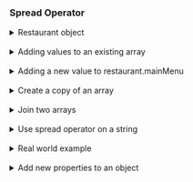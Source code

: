 ### Spread Operator

<details>
  <summary>Restaurant object</summary>

```js
const restaurant = {
  name: "Classico Italiano",
  location: "Via Angelo Tavanti 23, Firenze, Italy",
  categories: ["Italian", "Pizzeria", "Vegetarian", "Organic"],
  starterMenu: ["Focaccia", "Bruschetta", "Garlic Bread", "Caprese Salad"],
  mainMenu: ["Pizza", "Pasta", "Risotto"],

  openingHours: {
    thu: {
      open: 12,
      close: 22,
    },
    fri: {
      open: 11,
      close: 23,
    },
    sat: {
      open: 0, // Open 24 hours
      close: 24,
    },
  },

  order: function (starterIndex, mainIndex) {
    return [this.starterMenu[starterIndex], this.mainMenu[mainIndex]];
  },

  orderDelivery: function ({
    startIndex = 1,
    mainIndex = 0,
    time = "20.00",
    address,
  }) {
    console.log(
      `Order received! ${this.starterMenu[starterIndex]} and ${this.mainIndex[mainIndex]} will be delivered to ${address} at ${time}`
    );
  },

  orderPasta: function (ing1, ing2, ing3) {
    console.log(`Here is your delicious pasta with ${ing1}, ${ing2}, ${ing3}`);
  },
};
```

</details>

<br>

<details>
  <summary>Adding values to an existing array</summary>

```js
// Without spread operator
const arr = [7, 8, 9];
const badNewArr = [1, 2, arr[0], arr[1], arr[2]];
console.log(badNewArr); // [ 1, 2, 7, 8, 9 ]

// With spread operator
const newGoodArr = [1, 2, ...arr];
console.log(newGoodArr); // [ 1, 2, 7, 8, 9 ]
```

</details>

<br>

<details>
  <summary>Adding a new value to restaurant.mainMenu</summary>

```js
const newMenu = [...restaurant.mainMenu, "Gnocci"];
console.log(newMenu); // [ 'Pizza', 'Pasta', 'Risotto', 'Gnocci' ]
```

</details>

<br>

<details>
  <summary>Create a copy of an array</summary>

```js
const mainMenuCopy = [...restaurant.mainMenu];
console.log(mainMenuCopy); // [ 'Pizza', 'Pasta', 'Risotto' ]
```

</details>

<br>

<details>
  <summary>Join two arrays</summary>

```js
const wholeMenu = [...restaurant.starterMenu, ...restaurant.mainMenu];

console.log(wholeMenu); // ['Focaccia','Bruschetta','Garlic Bread','Caprese Salad','Pizza','Pasta','Risotto']
```

</details>

<br>

<details>
  <summary>Use spread operator on a string</summary>

```js
// Iterables: arrays, strings, maps, sets. NOT objects
const str = "Todor";
const letters = [...str, "", "S."];

console.log(letters); //['T',  'o', 'd','o',  'r', '','S.']
```

</details>

<br>

<details>
  <summary>Real world example</summary>

```js
const ingredients = [
  prompt("Let's make pasta! Ingredient 1?"),
  prompt("Ingredient 2?"),
  prompt("Ingredient 3?"),
];
console.log(ingredients); // (3) ['a', 'b', 'c']

restaurant.orderPasta(ingredients[0], ingredients[1], ingredients[2]);
// Output Here is your delicious pasta with a, b, c

restaurant.orderPasta(...ingredients);
// Output Here is your delicious pasta with a, b, c
```

</details>

<br>

<details>
  <summary>Add new properties to an object</summary>

```js
// Add new properties to an object
const newRestaurant = { foundedIn: 1988, ...restaurant, founder: "Guiseppe" };
console.log(newRestaurant);
```

</details>

<br>
